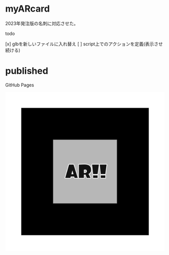 # myARcard

2023年発注版の名刺に対応させた。

todo

[x] glbを新しいファイルに入れ替え
[ ] script上でのアクションを定義(表示させ続ける)

# published 

GitHub Pages 

![image](./pattern-2023.png)
